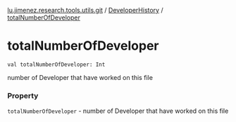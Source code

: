 [lu.jimenez.research.tools.utils.git](../index.md) / [DeveloperHistory](index.md) / [totalNumberOfDeveloper](.)

# totalNumberOfDeveloper

`val totalNumberOfDeveloper: Int`

number of Developer that have worked on this file

### Property

`totalNumberOfDeveloper` - number of Developer that have worked on this file